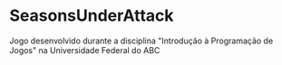 # SeasonsUnderAttack
Jogo desenvolvido durante a disciplina "Introdução à Programação de Jogos" na Universidade Federal do ABC
